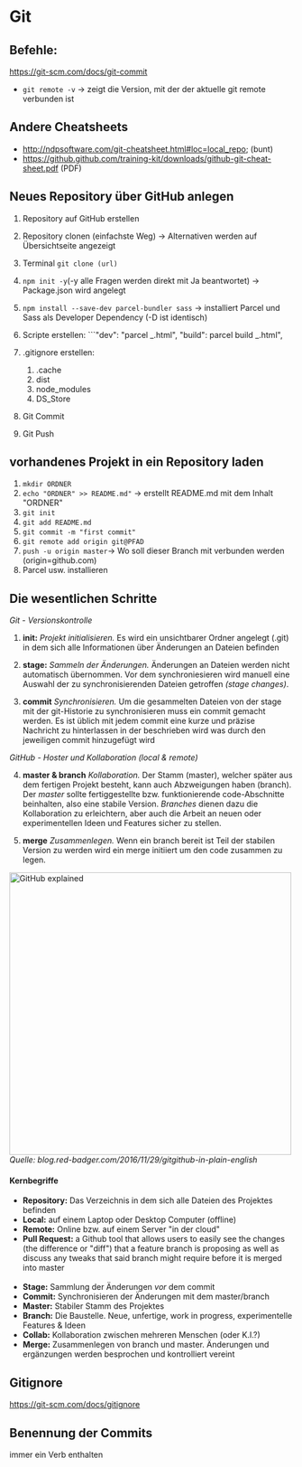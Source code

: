 # Git

## Befehle:

https://git-scm.com/docs/git-commit

- `git remote -v` -> zeigt die Version, mit der der aktuelle git remote verbunden ist

## Andere Cheatsheets

- http://ndpsoftware.com/git-cheatsheet.html#loc=local_repo; (bunt)
- https://github.github.com/training-kit/downloads/github-git-cheat-sheet.pdf (PDF)

## Neues Repository über GitHub anlegen

1. Repository auf GitHub erstellen
2. Repository clonen (einfachste Weg) -> Alternativen werden auf Übersichtseite angezeigt
3. Terminal `git clone (url)`
4. `npm init -y`(-y alle Fragen werden direkt mit Ja beantwortet) -> Package.json wird angelegt
5. `npm install --save-dev parcel-bundler sass` -> installiert Parcel und Sass als Developer Dependency (-D ist identisch)
6. Scripte erstellen: ```"dev": "parcel _.html", "build": parcel build _.html",
7. .gitignore erstellen:

   1. .cache
   2. dist
   3. node_modules
   4. DS_Store

8. Git Commit
9. Git Push

## vorhandenes Projekt in ein Repository laden

1. `mkdir ORDNER`
2. `echo "ORDNER" >> README.md"` -> erstellt README.md mit dem Inhalt "ORDNER"
3. `git init`
4. `git add README.md`
5. `git commit -m "first commit"`
6. `git remote add origin git@PFAD`
7. `push -u origin master`-> Wo soll dieser Branch mit verbunden werden (origin=github.com)
8. Parcel usw. installieren

## Die wesentlichen Schritte

_Git - Versionskontrolle_

1. **init:** _Projekt initialisieren._ Es wird ein unsichtbarer Ordner angelegt (.git) in dem sich alle Informationen über Änderungen an Dateien befinden

2. **stage:** _Sammeln der Änderungen._ Änderungen an Dateien werden nicht automatisch übernommen. Vor dem synchroniesieren wird manuell eine Auswahl der zu synchronisierenden Dateien getroffen _(stage changes)_.
3. **commit** _Synchronisieren._ Um die gesammelten Dateien von der stage mit der git-Historie zu synchronisieren muss ein commit gemacht werden. Es ist üblich mit jedem commit eine kurze und präzise Nachricht zu hinterlassen in der beschrieben wird was durch den jeweiligen commit hinzugefügt wird

_GitHub - Hoster und Kollaboration (local & remote)_

4. **master & branch** _Kollaboration._ Der Stamm (master), welcher später aus dem fertigen Projekt besteht, kann auch Abzweigungen haben (branch). Der _master_ sollte fertiggestellte bzw. funktionierende code-Abschnitte beinhalten, also eine stabile Version. _Branches_ dienen dazu die Kollaboration zu erleichtern, aber auch die Arbeit an neuen oder experimentellen Ideen und Features sicher zu stellen.

5. **merge** _Zusammenlegen._ Wenn ein branch bereit ist Teil der stabilen Version zu werden wird ein merge initiiert um den code zusammen zu legen.

<img alt="GitHub explained" src="https://blog.red-badger.com/hubfs/Imported_Blog_Media/img-257.jpg" width="500px"><br>
_Quelle: blog.red-badger.com/2016/11/29/gitgithub-in-plain-english_

#### Kernbegriffe

- **Repository:** Das Verzeichnis in dem sich alle Dateien des Projektes befinden
- **Local:** auf einem Laptop oder Desktop Computer (offline)
- **Remote:** Online bzw. auf einem Server "in der cloud"
- **Pull Request:** a Github tool that allows users to easily see the changes (the difference or "diff") that a feature branch is proposing as well as discuss any tweaks that said branch might require before it is merged into master <br><br>
- **Stage:** Sammlung der Änderungen _vor_ dem commit
- **Commit:** Synchronisieren der Änderungen mit dem master/branch
- **Master:** Stabiler Stamm des Projektes
- **Branch:** Die Baustelle. Neue, unfertige, work in progress, experimentelle Features & Ideen
- **Collab:** Kollaboration zwischen mehreren Menschen (oder K.I.?)
- **Merge:** Zusammenlegen von branch und master. Änderungen und ergänzungen werden besprochen und kontrolliert vereint

## Gitignore

https://git-scm.com/docs/gitignore

## Benennung der Commits

immer ein Verb enthalten
